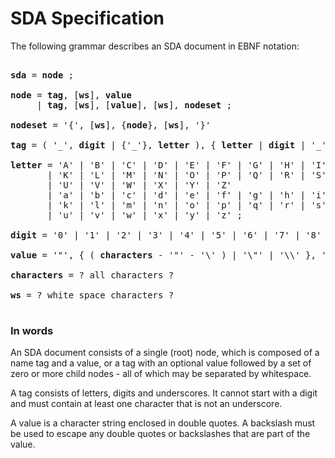 # SDA Specification

The following grammar describes an SDA document in EBNF notation:

<pre>

<b>sda</b> = <b>node</b> ;

<b>node</b> = <b>tag</b>, [<b>ws</b>], <b>value</b> 
     | <b>tag</b>, [<b>ws</b>], [<b>value</b>], [<b>ws</b>], <b>nodeset</b> ;

<b>nodeset</b> = '{', [<b>ws</b>], {<b>node</b>}, [<b>ws</b>], '}'

<b>tag</b> = ( '_', <b>digit</b> | {'_'}, <b>letter</b> ), { <b>letter</b> | <b>digit</b> | '_' } ;

<b>letter</b> = 'A' | 'B' | 'C' | 'D' | 'E' | 'F' | 'G' | 'H' | 'I' | 'J'
       | 'K' | 'L' | 'M' | 'N' | 'O' | 'P' | 'Q' | 'R' | 'S' | 'T'
	   | 'U' | 'V' | 'W' | 'X' | 'Y' | 'Z'
	   | 'a' | 'b' | 'c' | 'd' | 'e' | 'f' | 'g' | 'h' | 'i' | 'j'
	   | 'k' | 'l' | 'm' | 'n' | 'o' | 'p' | 'q' | 'r' | 's' | 't'
	   | 'u' | 'v' | 'w' | 'x' | 'y' | 'z' ;

<b>digit</b> = '0' | '1' | '2' | '3' | '4' | '5' | '6' | '7' | '8' | '9' ;

<b>value</b> = '"', { ( <b>characters</b> - '"' - '\' ) | '\"' | '\\' }, '"' ;

<b>characters</b> = ? all characters ?

<b>ws</b> = ? white space characters ?

</pre>

### In words

An SDA document consists of a single (root) node, which is composed of a name 
tag and a value, or a tag with an optional value followed by a set of zero or 
more child nodes - all of which may be separated by whitespace.

A tag consists of letters, digits and underscores. It cannot start with a digit 
and must contain at least one character that is not an underscore.

A value is a character string enclosed in double quotes. A backslash must be 
used to escape any double quotes or backslashes that are part of the value.
